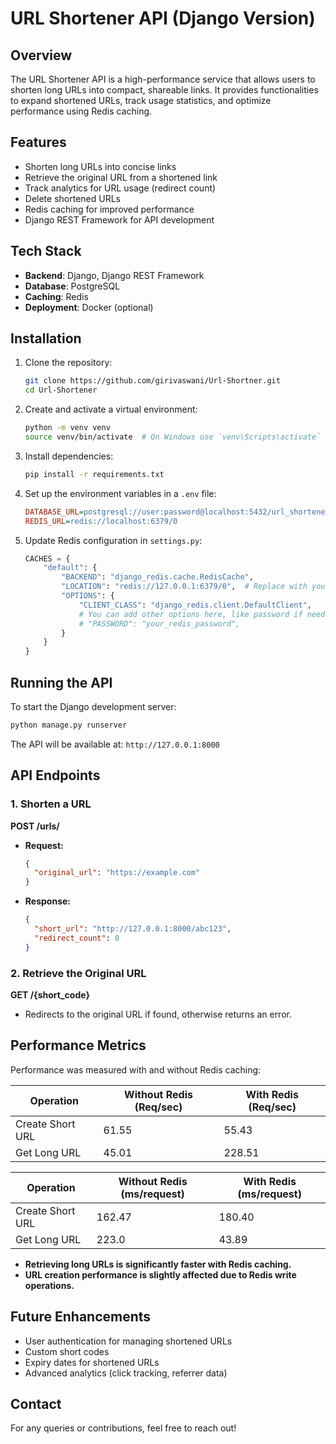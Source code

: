 # URL Shortener API (Django Version)

## Overview
The URL Shortener API is a high-performance service that allows users to shorten long URLs into compact, shareable links. It provides functionalities to expand shortened URLs, track usage statistics, and optimize performance using Redis caching.

## Features
- Shorten long URLs into concise links
- Retrieve the original URL from a shortened link
- Track analytics for URL usage (redirect count)
- Delete shortened URLs
- Redis caching for improved performance
- Django REST Framework for API development

## Tech Stack
- **Backend**: Django, Django REST Framework
- **Database**: PostgreSQL
- **Caching**: Redis
- **Deployment**: Docker (optional)

## Installation
1. Clone the repository:
   ```sh
   git clone https://github.com/girivaswani/Url-Shortner.git
   cd Url-Shortener
   ```
2. Create and activate a virtual environment:
   ```sh
   python -m venv venv
   source venv/bin/activate  # On Windows use `venv\Scripts\activate`
   ```
3. Install dependencies:
   ```sh
   pip install -r requirements.txt
   ```
4. Set up the environment variables in a `.env` file:
   ```ini
   DATABASE_URL=postgresql://user:password@localhost:5432/url_shortener
   REDIS_URL=redis://localhost:6379/0
   ```
5. Update Redis configuration in `settings.py`:
   ```python
   CACHES = {
       "default": {
           "BACKEND": "django_redis.cache.RedisCache",
           "LOCATION": "redis://127.0.0.1:6379/0",  # Replace with your Redis URL
           "OPTIONS": {
               "CLIENT_CLASS": "django_redis.client.DefaultClient",
               # You can add other options here, like password if needed
               # "PASSWORD": "your_redis_password",
           }
       }
   }
   ```

## Running the API
To start the Django development server:
```sh
python manage.py runserver
```
The API will be available at: `http://127.0.0.1:8000`

## API Endpoints
### 1. Shorten a URL
**POST /urls/**
- **Request:**
  ```json
  {
    "original_url": "https://example.com"
  }
  ```
- **Response:**
  ```json
  {
    "short_url": "http://127.0.0.1:8000/abc123",
    "redirect_count": 0
  }
  ```

### 2. Retrieve the Original URL
**GET /{short_code}**
- Redirects to the original URL if found, otherwise returns an error.



## Performance Metrics
Performance was measured with and without Redis caching:

| Operation          | Without Redis (Req/sec)    | With Redis (Req/sec)    |
|--------------------|----------------------------|-------------------------|
| Create Short URL   | 61.55                      | 55.43                   |
| Get Long URL       | 45.01                      | 228.51                  |

| Operation          | Without Redis (ms/request) | With Redis (ms/request) |
|--------------------|----------------------------|-------------------------|
| Create Short URL   | 162.47                     | 180.40                  |
| Get Long URL       | 223.0                      | 43.89                   |


- **Retrieving long URLs is significantly faster with Redis caching.**
- **URL creation performance is slightly affected due to Redis write operations.**

## Future Enhancements
- User authentication for managing shortened URLs
- Custom short codes
- Expiry dates for shortened URLs
- Advanced analytics (click tracking, referrer data)


## Contact
For any queries or contributions, feel free to reach out!

